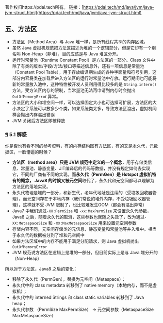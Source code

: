 著作权归https://pdai.tech所有。 链接：[https://pdai.tech/md/java/jvm/java-jvm-struct.html](https://pdai.tech/md/java/jvm/java-jvm-struct.html)

## 五、方法区

-   方法区（Method Area）与 Java 堆一样，是所有线程共享的内存区域。
-   虽然 Java 虚拟机规范把方法区描述为堆的一个逻辑部分，但是它却有一个别名叫 Non-Heap（非堆），目的应该是与 Java 堆区分开。
-   运行时常量池（Runtime Constant Pool）是方法区的一部分。Class 文件中除了有类的版本/字段/方法/接口等描述信息外，还有一项信息是常量池（Constant Pool Table），用于存放编译期生成的各种字面量和符号引用，这部分内容将类在加载后进入方法区的运行时常量池中存放。运行期间也可能将新的常量放入池中，这种特性被开发人员利用得比较多的是 `String.intern()`方法。受方法区内存的限制，当常量池无法再申请到内存时会抛出 `OutOfMemoryErro`r 异常。
-   方法区的大小和堆空间一样，可以选择固定大小也可选择可扩展，方法区的大小决定了系统可以放多少个类，如果系统类太多，导致方法区溢出，虚拟机同样会抛出内存溢出错误
-   JVM 关闭后方法区即被释放

### [¶](#51-解惑) 5.1 解惑

你是否也有看不同的参考资料，有的内存结构图有方法区，有的又是永久代，元数据区，一脸懵逼的时候？

-   **方法区（method area）**只是 **JVM 规范**中定义的一个**概念**，用于存储类信息、常量池、静态变量、JIT编译后的代码等数据，并没有规定如何去实现它，不同的厂商有不同的实现。而**永久代（PermGen）**是 **Hotspot** 虚拟机特有的概念， Java8 的时候又被**元空间**取代了，永久代和元空间都可以理解为方法区的落地实现。
-   永久代物理是堆的一部分，和新生代，老年代地址是连续的（受垃圾回收器管理），而元空间存在于本地内存（我们常说的堆外内存，不受垃圾回收器管理），这样就不受 JVM 限制了，也比较难发生OOM（都会有溢出异常）
-   Java7 中我们通过`-XX:PermSize` 和 `-xx:MaxPermSize` 来设置永久代参数，Java8 之后，随着永久代的取消，这些参数也就随之失效了，改为通过`-XX:MetaspaceSize` 和 `-XX:MaxMetaspaceSize` 用来设置元空间参数
-   存储内容不同，元空间存储类的元信息，静态变量和常量池等并入堆中。相当于永久代的数据被分到了堆和元空间中
-   如果方法区域中的内存不能用于满足分配请求，则 Java 虚拟机抛出 `OutOfMemoryError`
-   JVM 规范说方法区在逻辑上是堆的一部分，但目前实际上是与 Java 堆分开的（Non-Heap）

所以对于方法区，Java8 之后的变化：

-   移除了永久代（PermGen），替换为元空间（Metaspace）；
-   永久代中的 class metadata 转移到了 native memory（本地内存，而不是虚拟机）；
-   永久代中的 interned Strings 和 class static variables 转移到了 Java heap；
-   永久代参数 （PermSize MaxPermSize） -> 元空间参数（MetaspaceSize MaxMetaspaceSize）